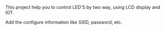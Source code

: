 This project help you to control LED'S by two way, using LCD display and IOT.

Add the configure information like SSID, password, etc. 
